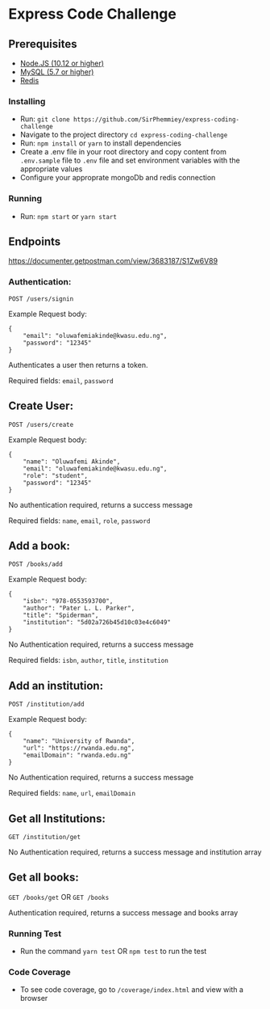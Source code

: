 # Express Code Challenge

## Prerequisites

* [Node.JS (10.12 or higher)](https://nodejs.org/en/)
* [MySQL (5.7 or higher)](https://www.mysql.com/downloads/)
* [Redis](https://redis.io/)

### Installing
* Run: ```git clone https://github.com/SirPhemmiey/express-coding-challenge```
* Navigate to the project directory ```cd express-coding-challenge```
* Run: ```npm install``` or ```yarn``` to install dependencies
* Create a .env file in your root directory and copy content from ```.env.sample``` file to ```.env``` file and set environment variables with the appropriate values
* Configure your approprate mongoDb and redis connection


### Running
* Run: ```npm start``` or ```yarn start```

## Endpoints

https://documenter.getpostman.com/view/3683187/S1Zw6V89

### Authentication:

`POST /users/signin`

Example Request body:
```
{
	"email": "oluwafemiakinde@kwasu.edu.ng",
	"password": "12345"
}
```
Authenticates a user then returns a token.

Required fields: `email`, `password`

## Create User:

`POST /users/create`

Example Request body:
```
{
	"name": "Oluwafemi Akinde",
	"email": "oluwafemiakinde@kwasu.edu.ng",
	"role": "student",
	"password": "12345"
}
```
No authentication required, returns a success message

Required fields: `name`, `email`, `role`, `password`

## Add a book:

`POST /books/add`

Example Request body:
```
{
	"isbn": "978-0553593700",
	"author": "Pater L. L. Parker",
	"title": "Spiderman",
	"institution": "5d02a726b45d10c03e4c6049"
}
```

No Authentication required, returns a success message

Required fields: `isbn`, `author`, `title`, `institution`

## Add an institution:

`POST /institution/add`

Example Request body:
```
{
	"name": "University of Rwanda",
	"url": "https://rwanda.edu.ng",
	"emailDomain": "rwanda.edu.ng"
}
```

No Authentication required, returns a success message

Required fields: `name`, `url`, `emailDomain`


## Get all Institutions:

`GET /institution/get`

No Authentication required, returns a success message and institution array

## Get all books:

`GET /books/get` OR `GET /books`

Authentication required, returns a success message and books array


### Running Test

* Run the command `yarn test` OR `npm test` to run the test

### Code Coverage

* To see code coverage, go to ```/coverage/index.html``` and view with a browser




